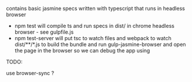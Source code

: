 contains basic jasmine specs written with typescript that runs in headless browser 

 * npm test will compile ts and run specs in dist/ in chrome headless browser - see gulpfile.js
 * npm test-server will put tsc to watch files and webpack to watch dist/**/*.js to build the bundle and run gulp-jasmine-browser and open the page in the browser so we can debug the app using 

TODO: 

use browser-sync ? 